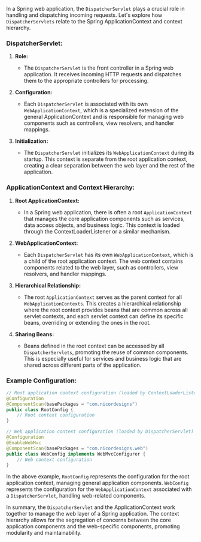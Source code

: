 In a Spring web application, the `DispatcherServlet` plays a crucial role in handling and dispatching incoming requests. Let's explore how `DispatcherServlets` relate to the Spring ApplicationContext and context hierarchy.

### DispatcherServlet:

1. **Role:**
   - The `DispatcherServlet` is the front controller in a Spring web application. It receives incoming HTTP requests and dispatches them to the appropriate controllers for processing.

2. **Configuration:**
   - Each `DispatcherServlet` is associated with its own `WebApplicationContext`, which is a specialized extension of the general ApplicationContext and is responsible for managing web components such as controllers, view resolvers, and handler mappings.

3. **Initialization:**
   - The `DispatcherServlet` initializes its `WebApplicationContext` during its startup. This context is separate from the root application context, creating a clear separation between the web layer and the rest of the application.

### ApplicationContext and Context Hierarchy:

1. **Root ApplicationContext:**
   - In a Spring web application, there is often a root `ApplicationContext` that manages the core application components such as services, data access objects, and business logic. This context is loaded through the ContextLoaderListener or a similar mechanism.

2. **WebApplicationContext:**
   - Each `DispatcherServlet` has its own `WebApplicationContext`, which is a child of the root application context. The web context contains components related to the web layer, such as controllers, view resolvers, and handler mappings.

3. **Hierarchical Relationship:**
   - The root `ApplicationContext` serves as the parent context for all `WebApplicationContexts`. This creates a hierarchical relationship where the root context provides beans that are common across all servlet contexts, and each servlet context can define its specific beans, overriding or extending the ones in the root.

4. **Sharing Beans:**
   - Beans defined in the root context can be accessed by all `DispatcherServlets`, promoting the reuse of common components. This is especially useful for services and business logic that are shared across different parts of the application.

### Example Configuration:

```java
// Root application context configuration (loaded by ContextLoaderListener)
@Configuration
@ComponentScan(basePackages = "com.nicordesigns")
public class RootConfig {
    // Root context configuration
}

// Web application context configuration (loaded by DispatcherServlet)
@Configuration
@EnableWebMvc
@ComponentScan(basePackages = "com.nicordesigns.web")
public class WebConfig implements WebMvcConfigurer {
    // Web context configuration
}
```

In the above example, `RootConfig` represents the configuration for the root application context, managing general application components. `WebConfig` represents the configuration for the `WebApplicationContext` associated with a `DispatcherServlet`, handling web-related components.

In summary, the `DispatcherServlet` and the ApplicationContext work together to manage the web layer of a Spring application. The context hierarchy allows for the segregation of concerns between the core application components and the web-specific components, promoting modularity and maintainability.